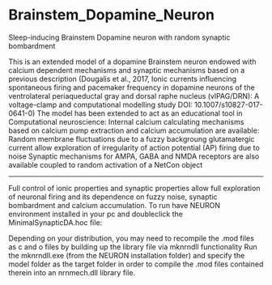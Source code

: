 # Brainstem_Dopamine_Neuron
Sleep-inducing Brainstem Dopamine neuron with random synaptic bombardment


This is an extended model of a dopamine Brainstem neuron endowed with calcium dependent mechanisms and synaptic mechanisms based on a previous description (Dougalis et al., 2017, Ionic currents influencing spontaneous firing and pacemaker frequency in dopamine neurons of the ventrolateral periaqueductal gray and dorsal raphe nucleus (vlPAG/DRN): A voltage-clamp and computational modelling study DOI: 10.1007/s10827-017-0641-0)
The model has been extended to act as an educational tool in Computational neuroscience: Internal calcium calculating mechanisms based on calcium pump extraction and calcium accumulation are available: Random membrane fluctuations due to a fuzzy backgroung glutamatergic current allow exploration of irregularity of action potential (AP) firing due to noise Synaptic mechanisms for AMPA, GABA and NMDA receptors are also available coupled to random activation of a NetCon object
________________________________________
Full control of ionic properties and synaptic properties allow full exploration of neuronal firing and its dependence on fuzzy noise, synaptic bombardment and calcium accumulation.
To run have NEURON environment installed in your pc and doubleclick the MinimalSynapticDA.hoc file: 

Depending on your distribution, you may need to recompile the .mod files as c and o files by building up the library file via mknrndll functionality
Run the mknrndll.exe (from the NEURON installation folder) and specify the model folder as the target folder in order to compile the .mod files contained therein into an nrnmech.dll library file.

